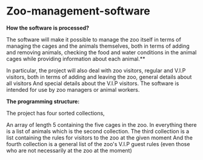 # Zoo-management-software


**How the software is processed?**

The software will make it possible to manage the zoo itself in terms of managing the cages and the animals themselves, both in terms of adding and removing animals, checking the food and water conditions in the animal cages while providing information about each animal.**

In particular, the project will also deal with zoo visitors, regular and V.I.P visitors, both in terms of adding and leaving the zoo, general details about all visitors And special details about the V.I.P visitors. The software is intended for use by zoo managers or animal workers.

**The programming structure:**

The project has four sorted collections,

An array of length 5 containing the five cages in the zoo.
In everything there is a list of animals which is the second collection.
The third collection is a list containing the rules for visitors to the zoo at the given moment
And the fourth collection is a general list of the zoo's V.I.P guest rules (even those who are not necessarily at the zoo at the moment)
